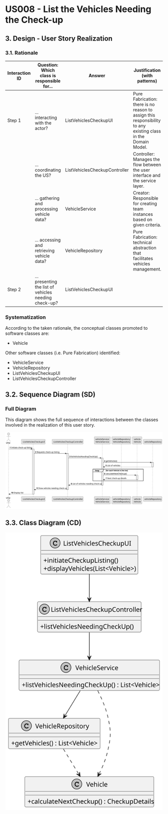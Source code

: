 # US008 - List the Vehicles Needing the Check-up

## 3. Design - User Story Realization

### 3.1. Rationale



| Interaction ID | Question: Which class is responsible for...          | Answer                     | Justification (with patterns)                                                                                 |
|----------------|------------------------------------------------------|----------------------------|---------------------------------------------------------------------------------------------------------------|
| Step 1         | ... interacting with the actor?                      | ListVehiclesCheckupUI      | Pure Fabrication: there is no reason to assign this responsibility to any existing class in the Domain Model. |
|                | ... coordinating the US?                             | ListVehiclesCheckupController | Controller: Manages the flow between the user interface and the service layer.                                |
|                | ... gathering and processing vehicle data?           | VehicleService             | Creator: Responsible for creating team instances based on given criteria.                                     |
|                | ... accessing and retrieving vehicle data?           | VehicleRepository          | Pure Fabrication: technical abstraction that facilitates vehicles management.                                 |
| Step 2         | ... presenting the list of vehicles needing check-up?| ListVehiclesCheckupUI      |                                                                                                               |

### Systematization

According to the taken rationale, the conceptual classes promoted to software classes are:

- Vehicle

Other software classes (i.e. Pure Fabrication) identified: 

- VehicleService
- VehicleRepository
- ListVehiclesCheckupUI  
- ListVehiclesCheckupController

## 3.2. Sequence Diagram (SD)


### Full Diagram

This diagram shows the full sequence of interactions between the classes involved in the realization of this user story.

![Sequence Diagram - Full](svg/us08-sequence-diagram.svg)


## 3.3. Class Diagram (CD)

![Class Diagram](svg/us08-class-diagram.svg)
